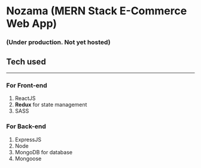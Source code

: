 # Nozama (MERN Stack E-Commerce Web App)

### (Under production. Not yet hosted)

## Tech used

<hr>

### For Front-end

1. ReactJS
2. <b>Redux</b> for state management
3. SASS

### For Back-end

1. ExpressJS
2. Node
3. MongoDB for database
4. Mongoose

